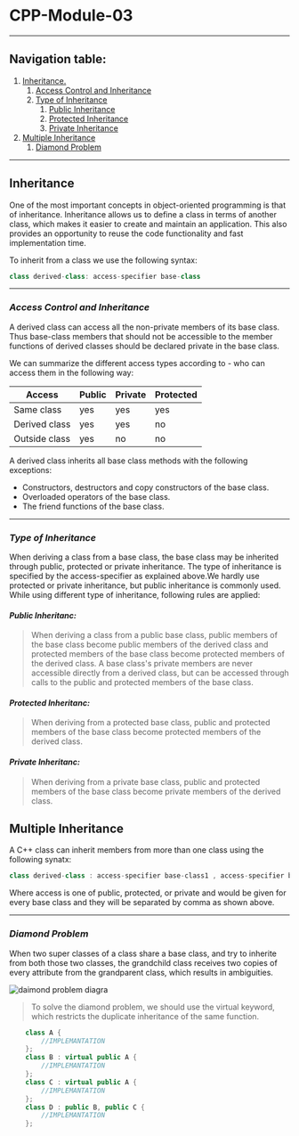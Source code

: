 # CPP-Module-03
---
## **Navigation table:**
1. [Inheritance.](#inheritance)
    1. [Access Control and Inheritance](#access-control-and-inheritance)
    1. [Type of Inheritance](#type-of-inheritance)
        1. [Public Inheritance](#public-inheritanc)
        1. [Protected Inheritance](#protected-inheritanc)
        1. [Private Inheritance](#private-inheritanc)
1. [Multiple Inheritance](#multiple-inheritance)
    1. [Diamond Problem](#diamond-problem)
---
## **Inheritance**

One of the most important concepts in object-oriented programming is that of inheritance. Inheritance allows us to define a class in terms of another class, which makes it easier to create and maintain an application. This also provides an opportunity to reuse the code functionality and fast implementation time.

To inherit from a class we use the following syntax:
```cpp
class derived-class: access-specifier base-class
```
---
### ***Access Control and Inheritance***
A derived class can access all the non-private members of its base class. Thus base-class members that should not be accessible to the member functions of derived classes should be declared private in the base class.

We can summarize the different access types according to - who can access them in 
the following way:

| Access        | Public | Private | Protected |
|---------------|--------|---------|-----------|
| Same class    | yes    | yes     | yes       |
| Derived class | yes    | yes     | no        |
| Outside class | yes    | no      | no        |

A derived class inherits all base class methods with the following exceptions:
 + Constructors, destructors and copy constructors of the base class.
 + Overloaded operators of the base class.
 + The friend functions of the base class.
---
### ***Type of Inheritance***

When deriving a class from a base class, the base class may be inherited through public, protected or private inheritance. The type of inheritance is specified by the access-specifier as explained above.We hardly use protected or private inheritance, but public inheritance is commonly used. While using different type of inheritance, following rules are applied:

#### ***Public Inheritanc:***
> When deriving a class from a public base class, public members of the base class become public members of the derived class and protected members of the base class become protected members of the derived class. A base class's private members are never accessible directly from a derived class, but can be accessed through calls to the public and protected members of the base class.

#### ***Protected Inheritanc:***
> When deriving from a protected base class, public and protected members of the base class become protected members of the derived class.

#### ***Private Inheritanc:***
> When deriving from a private base class, public and protected members of the base class become private members of the derived class.

## **Multiple Inheritance**
A C++ class can inherit members from more than one class using the following synatx:
```cpp
class derived-class : access-specifier base-class1 , access-specifier base-class2, ...
```
Where access is one of public, protected, or private and would be given for every base class and they will be separated by comma as shown above.

---
### ***Diamond Problem***
When two super classes of a class share a base class, and try to inherite from both those two classes, the grandchild class receives two copies of every attribute from the grandparent class, which results in ambiguities.

![daimond problem diagra](https://miro.medium.com/v2/resize:fit:1400/1*zw4KUCa_4YXpld4alY1iJw.png)

> To solve the diamond problem, we should use the virtual keyword, which restricts the duplicate inheritance of the same function.

```cpp
    class A {
        //IMPLEMANTATION
    };
    class B : virtual public A {
        //IMPLEMANTATION
    };
    class C : virtual public A {
        //IMPLEMANTATION
    };
    class D : public B, public C {
        //IMPLEMANTATION
    };
```
